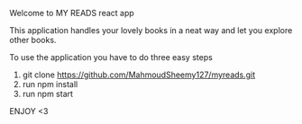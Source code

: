 Welcome to MY READS react app

This application handles your lovely books in a neat way and let you explore other books.

To use the application you have to do three easy steps

1. git clone https://github.com/MahmoudSheemy127/myreads.git
2. run npm install
3. run npm start


ENJOY <3
